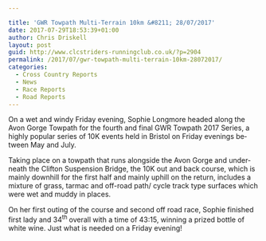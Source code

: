 ```yaml
---

title: 'GWR Towpath Multi-Terrain 10km &#8211; 28/07/2017'
date: 2017-07-29T18:53:39+01:00
author: Chris Driskell
layout: post
guid: http://www.clcstriders-runningclub.co.uk/?p=2904
permalink: /2017/07/gwr-towpath-multi-terrain-10km-28072017/
categories:
  - Cross Country Reports
  - News
  - Race Reports
  - Road Reports
---
```

<span lang="EN">On a wet and windy Friday evening, Sophie Longmore headed along the Avon Gorge Towpath for the fourth and final GWR Towpath 2017 Series, a highly popular series of 10K events held in Bristol on Friday evenings between May and July.</span>

<span lang="EN">Taking place on a towpath that runs alongside the Avon Gorge and underneath the Clifton Suspension Bridge, the 10K out and back course, which is mainly downhill for the first half and mainly uphill on the return, includes a mixture of grass, tarmac and off-road path/ cycle track type surfaces which were wet and muddy in places.</span>

<span lang="EN">On her first outing of the course and second off road race, Sophie finished first lady and 34<sup>th </sup>overall with a time of 43:15, winning a prized bottle of white wine. Just what is needed on a Friday evening!</span>